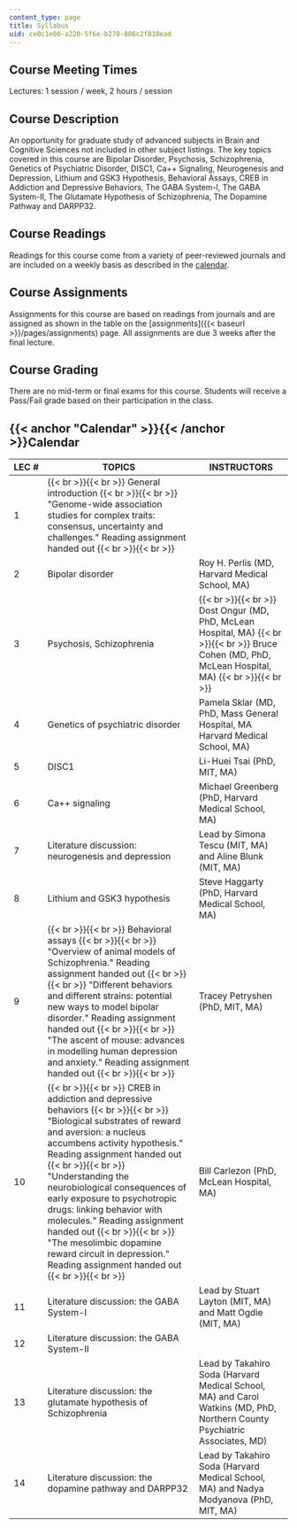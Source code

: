 ```yaml
---
content_type: page
title: Syllabus
uid: ce0c1e00-a220-5f6e-b270-806c2f810ead
---
```


Course Meeting Times
--------------------

Lectures: 1 session / week, 2 hours / session

Course Description
------------------

An opportunity for graduate study of advanced subjects in Brain and Cognitive Sciences not included in other subject listings. The key topics covered in this course are Bipolar Disorder, Psychosis, Schizophrenia, Genetics of Psychiatric Disorder, DISC1, Ca++ Signaling, Neurogenesis and Depression, Lithium and GSK3 Hypothesis, Behavioral Assays, CREB in Addiction and Depressive Behaviors, The GABA System-I, The GABA System-II, The Glutamate Hypothesis of Schizophrenia, The Dopamine Pathway and DARPP32.

Course Readings
---------------

Readings for this course come from a variety of peer-reviewed journals and are included on a weekly basis as described in the [calendar](#Calendar).

Course Assignments
------------------

Assignments for this course are based on readings from journals and are assigned as shown in the table on the [assignments]({{< baseurl >}}/pages/assignments) page. All assignments are due 3 weeks after the final lecture.

Course Grading
--------------

There are no mid-term or final exams for this course. Students will receive a Pass/Fail grade based on their participation in the class.

{{< anchor "Calendar" >}}{{< /anchor >}}Calendar
------------------------------------------------

| LEC # | TOPICS | INSTRUCTORS |
| --- | --- | --- |
| 1 |  {{< br >}}{{< br >}} General introduction {{< br >}}{{< br >}} "Genome-wide association studies for complex traits: consensus, uncertainty and challenges." Reading assignment handed out {{< br >}}{{< br >}}  | &nbsp; |
| 2 | Bipolar disorder | Roy H. Perlis (MD, Harvard Medical School, MA) |
| 3 | Psychosis, Schizophrenia |  {{< br >}}{{< br >}} Dost Ongur (MD, PhD, McLean Hospital, MA) {{< br >}}{{< br >}} Bruce Cohen (MD, PhD, McLean Hospital, MA) {{< br >}}{{< br >}}  |
| 4 | Genetics of psychiatric disorder | Pamela Sklar (MD, PhD, Mass General Hospital, MA Harvard Medical School, MA) |
| 5 | DISC1 | Li-Huei Tsai (PhD, MIT, MA) |
| 6 | Ca++ signaling | Michael Greenberg (PhD, Harvard Medical School, MA) |
| 7 | Literature discussion: neurogenesis and depression | Lead by Simona Tescu (MIT, MA) and Aline Blunk (MIT, MA) |
| 8 | Lithium and GSK3 hypothesis | Steve Haggarty (PhD, Harvard Medical School, MA) |
| 9 |  {{< br >}}{{< br >}} Behavioral assays {{< br >}}{{< br >}} "Overview of animal models of Schizophrenia." Reading assignment handed out {{< br >}}{{< br >}} "Different behaviors and different strains: potential new ways to model bipolar disorder." Reading assignment handed out {{< br >}}{{< br >}} "The ascent of mouse: advances in modelling human depression and anxiety." Reading assignment handed out {{< br >}}{{< br >}}  | Tracey Petryshen (PhD, MIT, MA) |
| 10 |  {{< br >}}{{< br >}} CREB in addiction and depressive behaviors {{< br >}}{{< br >}} "Biological substrates of reward and aversion: a nucleus accumbens activity hypothesis." Reading assignment handed out {{< br >}}{{< br >}} "Understanding the neurobiological consequences of early exposure to psychotropic drugs: linking behavior with molecules." Reading assignment handed out {{< br >}}{{< br >}} "The mesolimbic dopamine reward circuit in depression." Reading assignment handed out {{< br >}}{{< br >}}  | Bill Carlezon (PhD, McLean Hospital, MA) |
| 11 | Literature discussion: the GABA System-I | Lead by Stuart Layton (MIT, MA) and Matt Ogdie (MIT, MA) |
| 12 | Literature discussion: the GABA System-II | &nbsp; |
| 13 | Literature discussion: the glutamate hypothesis of Schizophrenia | Lead by Takahiro Soda (Harvard Medical School, MA) and Carol Watkins (MD, PhD, Northern County Psychiatric Associates, MD) |
| 14 | Literature discussion: the dopamine pathway and DARPP32 | Lead by Takahiro Soda (Harvard Medical School, MA) and Nadya Modyanova (PhD, MIT, MA)